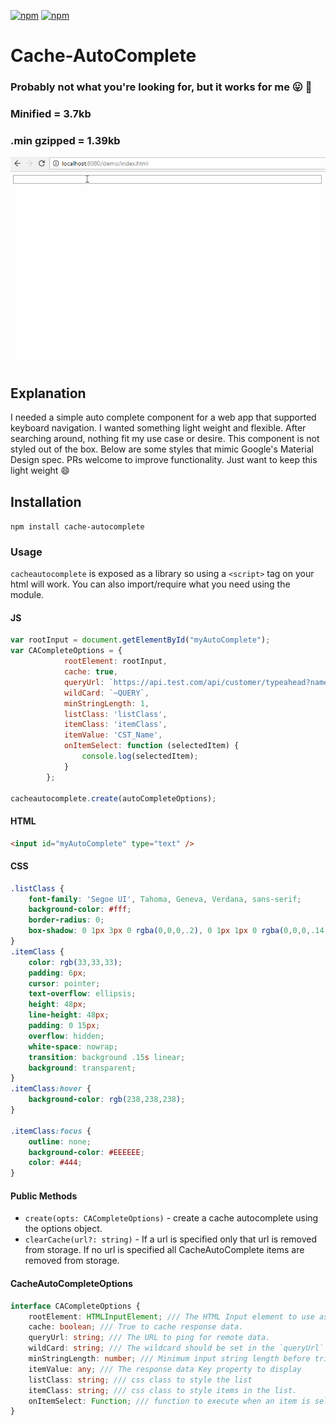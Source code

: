 [![npm](https://img.shields.io/npm/v/cache-autocomplete.svg)](https://www.npmjs.com/package/cache-autocomplete)
[![npm](https://img.shields.io/npm/dt/cache-autocomplete.svg?label=npm%20downloads)](https://www.npmjs.com/package/cache-autocomplete)
# Cache-AutoComplete
### Probably not what you're looking for, but it works for me :stuck_out_tongue: :poop:

### Minified = 3.7kb 
### .min gzipped = 1.39kb

![CacheAutoComplete](screens/cacheAutoComplete.gif)

## Explanation
I needed a simple auto complete component for a web app that supported keyboard navigation.
I wanted something light weight and flexible.
After searching around, nothing fit my use case or desire. This component
is not styled out of the box. Below are some styles that mimic 
Google's Material Design spec. PRs welcome to improve functionality.
Just want to keep this light weight :smile:


## Installation
`npm install cache-autocomplete`

### Usage
`cacheautocomplete` is exposed as a library so using a `<script>` tag on your html will work. You can also import/require what you need using the module.
#### JS
```js
var rootInput = document.getElementById("myAutoComplete");
var CACompleteOptions = {
            rootElement: rootInput,
            cache: true,
            queryUrl: `https://api.test.com/api/customer/typeahead?name=~QUERY&apikey=84`,
            wildCard: `~QUERY`,
            minStringLength: 1,
            listClass: 'listClass',
            itemClass: 'itemClass',
            itemValue: 'CST_Name',
            onItemSelect: function (selectedItem) {
                console.log(selectedItem);
            }
        };

cacheautocomplete.create(autoCompleteOptions);

```

#### HTML
```html
<input id="myAutoComplete" type="text" />
```

#### CSS
```css
.listClass {
    font-family: 'Segoe UI', Tahoma, Geneva, Verdana, sans-serif;
    background-color: #fff;
    border-radius: 0;
    box-shadow: 0 1px 3px 0 rgba(0,0,0,.2), 0 1px 1px 0 rgba(0,0,0,.14), 0 2px 1px -1px rgba(0,0,0,.12);
}
.itemClass {
    color: rgb(33,33,33);
    padding: 6px;
    cursor: pointer;
    text-overflow: ellipsis;
    height: 48px;
    line-height: 48px;
    padding: 0 15px;
    overflow: hidden;
    white-space: nowrap;
    transition: background .15s linear;
    background: transparent;
}
.itemClass:hover {
    background-color: rgb(238,238,238);
}

.itemClass:focus {
    outline: none;
    background-color: #EEEEEE;
    color: #444;
}
```


#### Public Methods
- `create(opts: CACompleteOptions)` - create a cache autocomplete using the options object.
- `clearCache(url?: string)` - If a url is specified only that url is removed from storage.
If no url is specified all CacheAutoComplete items are removed from storage.


#### CacheAutoCompleteOptions 
```ts
interface CACompleteOptions {
    rootElement: HTMLInputElement; /// The HTML Input element to use as the anchor.
    cache: boolean; /// True to cache response data.
    queryUrl: string; /// The URL to ping for remote data.
    wildCard: string; /// The wildcard should be set in the `queryUrl` - we use it to inject the input's value into the queryUrl.
    minStringLength: number; /// Minimum input string length before triggering XMLHttpRequest
    itemValue: any; /// The response data Key property to display
    listClass: string; /// css class to style the list
    itemClass: string; /// css class to style items in the list.
    onItemSelect: Function; /// function to execute when an item is selected - returns the selected item object
}
```
